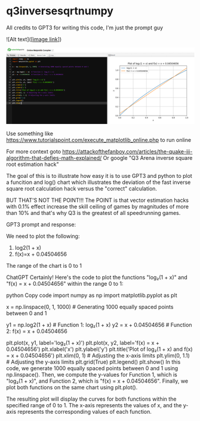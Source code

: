 # q3inversesqrtnumpy
All credits to GPT3 for writing this code, I'm just the prompt guy

![Alt text]([[image link](https://github.com/cryptozealot/q3inversesqrtnumpy/blob/main/q3isqrt.PNG)])

![Img](q3isqrt.png?raw=true "Employee Data title")

Use something like https://www.tutorialspoint.com/execute_matplotlib_online.php to run online

For more context goto https://attackofthefanboy.com/articles/the-quake-iii-algorithm-that-defies-math-explained/
Or google "Q3 Arena inverse square root estimation hack" 

The goal of this is to illustrate how easy it is to use GPT3 and python to plot a funcition and log() chart which illustrates the deviation of the fast inverse square root calculation hack versus the "correct" calculation.

BUT THAT'S NOT THE POINT!!! The POINT is that vector estimation hacks with 0.1% effect increase the skill ceiling of games by magnitudes of more than 10% and that's why Q3 is the greatest of all speedrunning games.

GPT3 prompt and response:

We need to plot the following:

1. log2(1 + x) 
2. f(x)=x +  0.04504656 

The range of the chart is 0 to 1

ChatGPT
Certainly! Here's the code to plot the functions "log₂(1 + x)" and "f(x) = x + 0.04504656" within the range 0 to 1:

python
Copy code
import numpy as np
import matplotlib.pyplot as plt

x = np.linspace(0, 1, 1000)  # Generating 1000 equally spaced points between 0 and 1

y1 = np.log2(1 + x)  # Function 1: log₂(1 + x)
y2 = x + 0.04504656  # Function 2: f(x) = x + 0.04504656

plt.plot(x, y1, label='log₂(1 + x)')
plt.plot(x, y2, label='f(x) = x + 0.04504656')
plt.xlabel('x')
plt.ylabel('y')
plt.title('Plot of log₂(1 + x) and f(x) = x + 0.04504656')
plt.xlim(0, 1)  # Adjusting the x-axis limits
plt.ylim(0, 1.1)  # Adjusting the y-axis limits
plt.grid(True)
plt.legend()
plt.show()
In this code, we generate 1000 equally spaced points between 0 and 1 using np.linspace(). Then, we compute the y-values for Function 1, which is "log₂(1 + x)", and Function 2, which is "f(x) = x + 0.04504656". Finally, we plot both functions on the same chart using plt.plot().

The resulting plot will display the curves for both functions within the specified range of 0 to 1. The x-axis represents the values of x, and the y-axis represents the corresponding values of each function.
